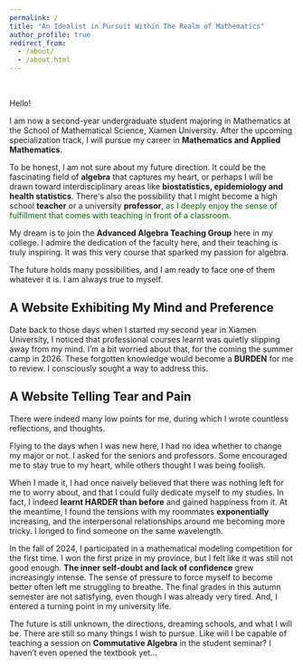 ```yaml
---
permalink: /
title: "An Idealist in Pursuit Within The Realm of Mathematics"
author_profile: true
redirect_from: 
  - /about/
  - /about.html
---
```

<br>

Hello! 

I am now a second-year undergraduate student majoring in Mathematics at the School of Mathematical Science, Xiamen University. After the upcoming specialization track, I will pursue my career in  **Mathematics and Applied Mathematics**.

To be honest, I am not sure about my future direction. It could be the fascinating field of **algebra** that captures my heart, or perhaps I will be drawn toward interdisciplinary areas like **biostatistics, epidemiology and health statistics**. There's also the possibility that I might become a high school **teacher** or a university **professor**, <font color="darkgreen">as I deeply enjoy the sense of fulfillment that comes with teaching in front of a classroom.</font>

My dream is to join the **Advanced Algebra Teaching Group** here in my college. I admire the dedication of the faculty here, and their teaching is truly inspiring. It was this very course that sparked my passion for algebra. 

The future holds many possibilities, and I am ready to face one of them whatever it is. I am always true to myself.


## A Website Exhibiting My Mind and Preference


Date back to those days when I started my second year in Xiamen University, I noticed that professional courses learnt was quietly slipping away from my mind. I’m a bit worried about that, for the coming the summer camp in 2026. These forgotten knowledge would become a **BURDEN** for me to review. I consciously sought a way to address this.


## A Website Telling Tear and Pain


There were indeed many low points for me, during which I wrote countless reflections, and thoughts.

Flying to the days when I was new here, I had no idea whether to change my major or not. I asked for the seniors and professors. Some encouraged me to stay true to my heart, while others thought I was being foolish. 

When I made it, I had once naively believed that there was nothing left for me to worry about, and that I could fully dedicate myself to my studies. In fact, I indeed **learnt HARDER than before** and gained happiness from it. At the meantime, I found the tensions with my roommates **exponentially** increasing, and the interpersonal relationships around me becoming more tricky. I longed to find someone on the same wavelength.

In the fall of 2024, I participated in a mathematical modeling competition for the first time. I won the first prize in my province, but I felt like it was still not good enough. **The inner self-doubt and lack of confidence** grew increasingly intense. The sense of pressure to force myself to become better often left me struggling to breathe. The final grades in this autumn semester are not satisfying, even though I was already very tired. And, I entered a turning point in my university life.

The future is still unknown, the directions, dreaming schools, and what I will be. There are still so many things I wish to pursue. Like will I be capable of teaching a session on **Commutative Algebra** in the student seminar? I haven’t even opened the textbook yet... 

